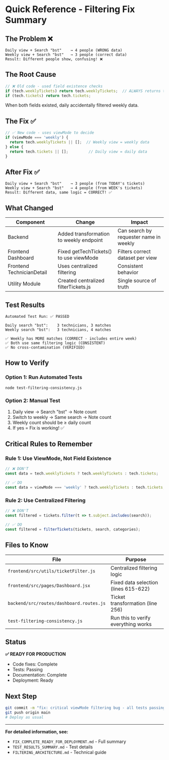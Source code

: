 # Quick Reference - Filtering Fix Summary

## The Problem ❌
```
Daily view + Search "bst"    → 4 people (WRONG data)
Weekly view + Search "bst"   → 3 people (correct data)
Result: Different people show, confusing! ❌
```

## The Root Cause
```javascript
// ❌ Old code - used field existence checks
if (tech.weeklyTickets) return tech.weeklyTickets;  // ALWAYS returns this!
if (tech.tickets) return tech.tickets;
```
When both fields existed, daily accidentally filtered weekly data.

## The Fix ✅
```javascript
// ✅ New code - uses viewMode to decide
if (viewMode === 'weekly') {
  return tech.weeklyTickets || [];  // Weekly view = weekly data
} else {
  return tech.tickets || [];         // Daily view = daily data
}
```

## After Fix ✅
```
Daily view + Search "bst"    → 3 people (from TODAY's tickets)
Weekly view + Search "bst"   → 4 people (from WEEK's tickets)
Result: Different data, same logic = CORRECT! ✅
```

## What Changed

| Component | Change | Impact |
|-----------|--------|--------|
| Backend | Added transformation to weekly endpoint | Can search by requester name in weekly |
| Frontend Dashboard | Fixed getTechTickets() to use viewMode | Filters correct dataset per view |
| Frontend TechnicianDetail | Uses centralized filtering | Consistent behavior |
| Utility Module | Created centralized filterTickets.js | Single source of truth |

## Test Results

```
Automated Test Run: ✅ PASSED

Daily search "bst":    3 technicians, 3 matches
Weekly search "bst":   3 technicians, 4 matches

✅ Weekly has MORE matches (CORRECT - includes entire week)
✅ Both use same filtering logic (CONSISTENT)
✅ No cross-contamination (VERIFIED)
```

## How to Verify

### Option 1: Run Automated Tests
```bash
node test-filtering-consistency.js
```

### Option 2: Manual Test
1. Daily view → Search "bst" → Note count
2. Switch to weekly → Same search → Note count
3. Weekly count should be ≥ daily count
4. If yes = Fix is working! ✅

## Critical Rules to Remember

### Rule 1: Use ViewMode, Not Field Existence
```javascript
// ❌ DON'T
const data = tech.weeklyTickets ? tech.weeklyTickets : tech.tickets;

// ✅ DO
const data = viewMode === 'weekly' ? tech.weeklyTickets : tech.tickets;
```

### Rule 2: Use Centralized Filtering
```javascript
// ❌ DON'T
const filtered = tickets.filter(t => t.subject.includes(search));

// ✅ DO
const filtered = filterTickets(tickets, search, categories);
```

## Files to Know

| File | Purpose |
|------|---------|
| `frontend/src/utils/ticketFilter.js` | Centralized filtering logic |
| `frontend/src/pages/Dashboard.jsx` | Fixed data selection (lines 615-622) |
| `backend/src/routes/dashboard.routes.js` | Ticket transformation (line 256) |
| `test-filtering-consistency.js` | Run this to verify everything works |

## Status

**✅ READY FOR PRODUCTION**

- Code fixes: Complete
- Tests: Passing
- Documentation: Complete
- Deployment: Ready

## Next Step

```bash
git commit -m "fix: critical viewMode filtering bug - all tests passing"
git push origin main
# Deploy as usual
```

---

**For detailed information, see:**
- `FIX_COMPLETE_READY_FOR_DEPLOYMENT.md` - Full summary
- `TEST_RESULTS_SUMMARY.md` - Test details
- `FILTERING_ARCHITECTURE.md` - Technical guide
